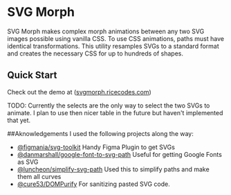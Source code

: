 # SVG Morph

SVG Morph makes complex morph animations between any two SVG images possible using vanilla CSS. To use CSS animations, paths must have identical transformations. This utility resamples SVGs to a standard format and creates the necessary CSS for up to hundreds of shapes.

## Quick Start
Check out the demo at ([svgmorph.ricecodes.com](https://svgmorph.ricecodes.com/))

TODO: Currently the selects are the only way to select the two SVGs to animate. I plan to use then nicer table in the future but haven't implemented that yet.


##Aknowledgements
I used the following projects along the way:
- [@figmania/svg-toolkit](https://github.com/figmania/svg-toolkit) Handy Figma Plugin to get SVGs
- [@danmarshall/google-font-to-svg-path](https://github.com/danmarshall/google-font-to-svg-path) Useful for getting Google Fonts as SVG
- [@luncheon/simplify-svg-path](https://github.com/luncheon/simplify-svg-path) Used this to simplify paths and make them all curves
- [@cure53/DOMPurify](https://github.com/cure53/DOMPurify) For sanitizing pasted SVG code.
